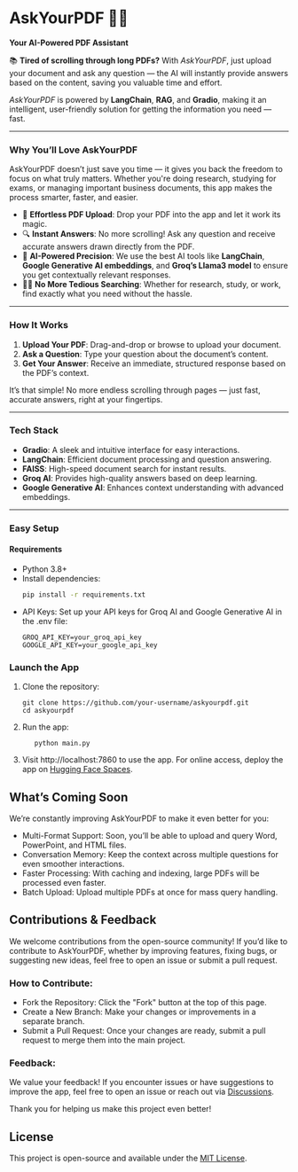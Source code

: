 # **AskYourPDF 📄🤖**
**Your AI-Powered PDF Assistant**

📚 **Tired of scrolling through long PDFs?** With *AskYourPDF*, just upload your document and ask any question — the AI will instantly provide answers based on the content, saving you valuable time and effort.

*AskYourPDF* is powered by **LangChain**, **RAG**, and **Gradio**, making it an intelligent, user-friendly solution for getting the information you need — fast.

---

### **Why You’ll Love AskYourPDF**  
AskYourPDF doesn’t just save you time — it gives you back the freedom to focus on what truly matters. Whether you're doing research, studying for exams, or managing important business documents, this app makes the process smarter, faster, and easier.

- 📄 **Effortless PDF Upload**: Drop your PDF into the app and let it work its magic.
- 🔍 **Instant Answers**: No more scrolling! Ask any question and receive accurate answers drawn directly from the PDF.
- 🧠 **AI-Powered Precision**: We use the best AI tools like **LangChain**, **Google Generative AI embeddings**, and **Groq’s Llama3 model** to ensure you get contextually relevant responses.
- 🧑‍💻 **No More Tedious Searching**: Whether for research, study, or work, find exactly what you need without the hassle.

---

### **How It Works**  
1. **Upload Your PDF**: Drag-and-drop or browse to upload your document.
2. **Ask a Question**: Type your question about the document’s content.  
3. **Get Your Answer**: Receive an immediate, structured response based on the PDF’s context.

It’s that simple! No more endless scrolling through pages — just fast, accurate answers, right at your fingertips.

---

### **Tech Stack**  

- **Gradio**: A sleek and intuitive interface for easy interactions.
- **LangChain**: Efficient document processing and question answering.
- **FAISS**: High-speed document search for instant results.
- **Groq AI**: Provides high-quality answers based on deep learning.
- **Google Generative AI**: Enhances context understanding with advanced embeddings.
  
---

### **Easy Setup**  

#### **Requirements**  
- Python 3.8+  
- Install dependencies:
   ```bash
   pip install -r requirements.txt
- API Keys: Set up your API keys for Groq AI and Google Generative AI in the .env file:
  ```
  GROQ_API_KEY=your_groq_api_key  
  GOOGLE_API_KEY=your_google_api_key
### Launch the App
1. Clone the repository:
    ```
    git clone https://github.com/your-username/askyourpdf.git  
    cd askyourpdf
2. Run the app:
   ```
      python main.py
3. Visit http://localhost:7860 to use the app.
For online access, deploy the app on [Hugging Face Spaces](https://huggingface.co/spaces).


## What’s Coming Soon
We’re constantly improving AskYourPDF to make it even better for you:

- Multi-Format Support: Soon, you’ll be able to upload and query Word, PowerPoint, and HTML files.
- Conversation Memory: Keep the context across multiple questions for even smoother interactions.
- Faster Processing: With caching and indexing, large PDFs will be processed even faster.
- Batch Upload: Upload multiple PDFs at once for mass query handling.


## Contributions & Feedback
We welcome contributions from the open-source community! If you’d like to contribute to AskYourPDF, whether by improving features, fixing bugs, or suggesting new ideas, feel free to open an issue or submit a pull request.
### How to Contribute:
- Fork the Repository: Click the "Fork" button at the top of this page.
- Create a New Branch: Make your changes or improvements in a separate branch.
- Submit a Pull Request: Once your changes are ready, submit a pull request to merge them into the main project.
### Feedback:
We value your feedback! If you encounter issues or have suggestions to improve the app, feel free to open an issue or reach out via [Discussions](discussions).

Thank you for helping us make this project even better!

## License
This project is open-source and available under the [MIT License](LICENSE).
